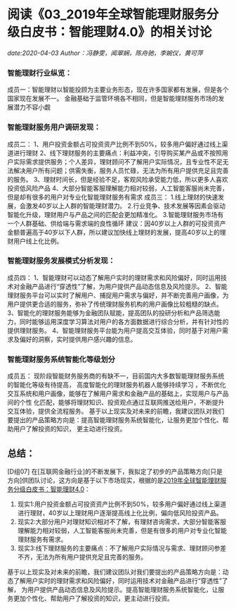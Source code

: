 # 阅读《03_2019年全球智能理财服务分级白皮书：智能理财4.0》的相关讨论
*date:2020-04-03*
*Author：冯静雯，闻翠娴，陈舟驰，李婉仪，黄可萍*

### 智能理财行业纵览：
成员一：智能理财以智能投顾为主要业务形态，现在许多国家都有发展，但是各个国家现在发展不一。
金融基础于监管环境各不相同，但是智能理财服务市场的发展潜力不容小觑

### 智能理财服务用户调研发现：
成员二：
1、用户投资金额占可投资资产比例不到50%，较多用户偏好通过线上渠道进行理财
2、线下理财服务的主要痛点：利益冲突，引导购买某产品或不按照用户实际需求提供服务；个人差异，理财顾问不了解用户实际情况，且专业性不足无
法解决用户所有问题；供需失衡，服务人员忙碌，无法为所有用户提供充足且完善的服务。
3、理财时间长，但是经验不足，客观风险承受能力低，所以更多人喜欢投资低风险产品
4、大部分智能客服理解能力相对较弱，人工智能客服尚未完善，但是却有很多的用户对专业化智能理财服务有需求
成员三：
1.线上理财的快速发展，会激发40岁以上人群的智能理财潜力。
2.行业竞争、技术发展等因素会驱动智能化升级，理财用户与产品之间的匹配会更加精准化。
3.智能理财服务市场有一个人群基础、供给端与需求端的良性循环
建议：因40岁以上人群的可投资资产金额普遍高于40岁以下人群，所以建议加快线上理财的发展，提高40岁以上的理财用户线上化比例。

### 智能理财服务发展模式分析发现：
成员四：
1、智能理财可以动态了解用户实时的理财需求和风险偏好，同时运用技术对金融产品进行“穿透性”了解，为用户提供产品动态信息及风险提示。
2、智能理财服务平台可以实时了解用户、捕捉用户需求与偏好，并不断完善用户画像，为用户提供更合适的服务，弥补了传统理财服务机构的用户画像比较粗糙的缺点。
3、智能化的理财服务能够为金融团队赋能，提高团队的投研分析和产品筛选能力，同时能够运用深度学习算法对用户的各方面数据进行综合分析，并有针对性的提供理财服务。
4、智能理财服务平台能为用户提高交互体验，同时基于对用户需求及偏好的洞察，实时提供用户感兴趣的信息。

### 智能理财服务系统智能化等级划分
成员五：
现阶段智能财务服务商的有缺不一，目前国内大多数智能理财服务系统的智能化等级有待提高，
高度智能化的理财服务机器人能够持续学习 ，不断优化交互系统和用户画像，能够在了解用户需求和金融产品的基础上，实现用户与产品间的个性
化匹配，能够将理财知识、投资观点通过互联网推送给用户，不断提升交互体验，提供全流程服务。
基于以上现实及对未来的前瞻，我建议团队对我们要提出的产品策略方向是：提高智能理财服务系统智能化，让服务更加个性化、帮助用户了解投资的知识，
更主动进行投资。

## 总结：
[D组07]
在[互联网金融行业]的不断发展下，我拟定了初步的产品策略方向[只是方向]供团队讨论，这方向是基于以下市场现实，根据的是[2019年全球智能理财服务分级白皮书：智能理财4.0](http://report.iresearch.cn/wx/report.aspx?id=3408)：
1. 现实1:用户投资金额占可投资资产比例不到50%，较多用户偏好通过线上渠道进行理财，40岁以上理财用户逐渐提高线上化比例，偏向低风险投资产品。
2. 现实2:大部分用户对理财知识相对不了解，有理财咨询需求，大部分智能客服理解能力相对较弱，人工智能客服尚未完善，但是有很多的用户对专业化智能理财服务有需求。
2. 现实3:线下理财服务的主要痛点：不了解用户实际情况与需求、理财顾问参差不齐，无法为所有用户提供充足且完善的服务。

基于以上现实及对未来的前瞻，我们建议团队对我们要提出的产品策略方向是：动态了解用户实时的理财需求和风险偏好，同时运用技术对金融产品进行“穿透性”了解，
为用户提供产品动态信息及风险提示。提高智能理财服务系统智能化，让服务更加个性化、帮助用户了解投资的知识，更主动进行投资。

